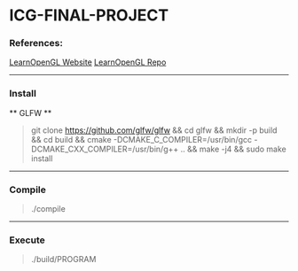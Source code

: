 # ICG-FINAL-PROJECT

### References:

[LearnOpenGL Website](http://learnopengl.com/)
[LearnOpenGL Repo](https://github.com/JoeyDeVries/LearnOpenGL)

- - - - 

### Install

** GLFW **

> git clone https://github.com/glfw/glfw && cd glfw && mkdir -p build && cd build && cmake -DCMAKE_C_COMPILER=/usr/bin/gcc -DCMAKE_CXX_COMPILER=/usr/bin/g++ .. && make -j4 && sudo make install

- - - -

### Compile

> ./compile

- - - -

### Execute

> ./build/PROGRAM

